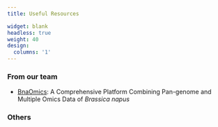 ```yaml
---
title: Useful Resources

widget: blank
headless: true
weight: 40
design:
  columns: '1'
---
```


### From our team
- [BnaOmics](https://bnaomics.ocri-genomics.net/): A Comprehensive Platform Combining Pan-genome and Multiple Omics Data of *Brassica napus*

### Others
